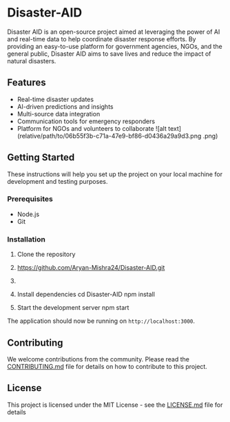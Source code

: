 # Disaster-AID
Disaster AID is an open-source project aimed at leveraging the power of AI and real-time data to help coordinate disaster response efforts. By providing an easy-to-use platform for government agencies, NGOs, and the general public, Disaster AID aims to save lives and reduce the impact of natural disasters.
## Features

- Real-time disaster updates
- AI-driven predictions and insights
- Multi-source data integration
- Communication tools for emergency responders
- Platform for NGOs and volunteers to collaborate
![alt text](relative/path/to/06b55f3b-c71a-47e9-bf86-d0436a29a9d3.png
.png)

## Getting Started

These instructions will help you set up the project on your local machine for development and testing purposes.

### Prerequisites

- Node.js
- Git

### Installation

1. Clone the repository
2. https://github.com/Aryan-Mishra24/Disaster-AID.git
3. 
2. Install dependencies
cd Disaster-AID
npm install

3. Start the development server
npm start

The application should now be running on `http://localhost:3000`.

## Contributing

We welcome contributions from the community. Please read the [CONTRIBUTING.md](CONTRIBUTING.md) file for details on how to contribute to this project.

## License

This project is licensed under the MIT License - see the [LICENSE.md](LICENSE.md) file for details
